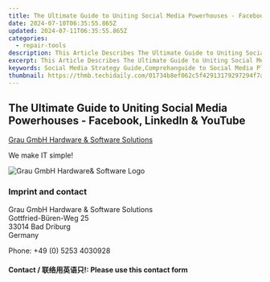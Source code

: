 ```yaml
---
title: The Ultimate Guide to Uniting Social Media Powerhouses - Facebook, LinkedIn & YouTube
date: 2024-07-10T06:35:55.865Z
updated: 2024-07-11T06:35:55.865Z
categories:
  - repair-tools
description: This Article Describes The Ultimate Guide to Uniting Social Media Powerhouses - Facebook, LinkedIn & YouTube
excerpt: This Article Describes The Ultimate Guide to Uniting Social Media Powerhouses - Facebook, LinkedIn & YouTube
keywords: Social Media Strategy Guide,Comprehanguide to Social Media Platforms,How To Unite Facebook LinkedIn YouTube,Social Media Integration Tactics,Multi-Platform Social Media Marketing,Cross-Social Media Campaigns Guide,Effective Social Networking Strategies
thumbnail: https://thmb.techidaily.com/01734b8ef062c5f42913179297294f7a33898d76f5f56b23f4fc2e8e00dd6cb9.jpg
---
```


## The Ultimate Guide to Uniting Social Media Powerhouses - Facebook, LinkedIn & YouTube

[Grau GmbH Hardware & Software Solutions](https://main.grauonline.de/)

We make IT simple!

![Grau GmbH Hardware& Software Logo](https://main.grauonline.de/wp-content/uploads/2021/05/output-onlinepngtools.png)

### Imprint and contact

 Grau GmbH Hardware & Software Solutions  
 Gottfried-Büren-Weg 25  
 33014 Bad Driburg  
 Germany

Phone: +49 (0) 5253 4030928

#### Contact / 联络用英语只!: Please use this contact form

<ins class="adsbygoogle"
     style="display:block"
     data-ad-format="autorelaxed"
     data-ad-client="ca-pub-7571918770474297"
     data-ad-slot="1223367746"></ins>



<ins class="adsbygoogle"
     style="display:block"
     data-ad-client="ca-pub-7571918770474297"
     data-ad-slot="8358498916"
     data-ad-format="auto"
     data-full-width-responsive="true"></ins>


